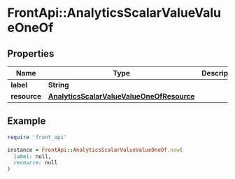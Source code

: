 # FrontApi::AnalyticsScalarValueValueOneOf

## Properties

| Name | Type | Description | Notes |
| ---- | ---- | ----------- | ----- |
| **label** | **String** |  | [optional] |
| **resource** | [**AnalyticsScalarValueValueOneOfResource**](AnalyticsScalarValueValueOneOfResource.md) |  | [optional] |

## Example

```ruby
require 'front_api'

instance = FrontApi::AnalyticsScalarValueValueOneOf.new(
  label: null,
  resource: null
)
```

